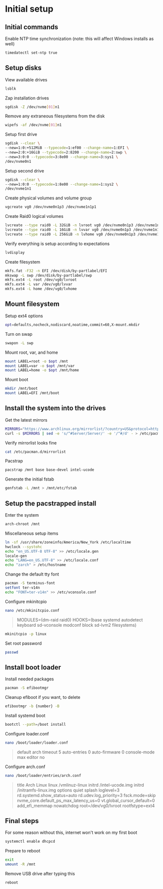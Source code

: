 # Initial setup

## Initial commands

Enable NTP time synchronization (note: this will affect Windows installs as well)

```bash
timedatectl set-ntp true
```

## Setup disks

View available drives
```bash
lsblk
```

Zap installation drives
```bash
sgdisk -Z /dev/nvme[01]n1
```

Remove any extraneous filesystems from the disk
```bash
wipefs -af /dev/nvme[01]n1
```

Setup first drive
```bash
sgdisk --clear \
--new=1:0:+512MiB --typecode=1:ef00 --change-name=1:EFI \
--new=2:0:+16GiB --typecode=2:8200 --change-name=2:swp \
--new=3:0:0 --typecode=3:8e00 --change-name=3:sys1 \
/dev/nvme0n1
```

Setup second drive
```bash
sgdisk --clear \
--new=1:0:0 --typecode=1:8e00 --change-name=1:sys2 \
/dev/nvme1n1
```

Create physical volumes and volume group
```bash
vgcreate vg0 /dev/nvme0n1p3 /dev/nvme1n1p1
```

Create Raid0 logical volumes
```bash
lvcreate --type raid0 -L 32GiB -n lvroot vg0 /dev/nvme0n1p3 /dev/nvme1n1p1
lvcreate --type raid0 -L 16GiB -n lvvar vg0 /dev/nvme0n1p3 /dev/nvme1n1p1
lvcreate --type raid0 -L 256GiB -n lvhome vg0 /dev/nvme0n1p3 /dev/nvme1n1p1
```

Verify everything is setup according to expectations
```bash
lvdisplay
```

Create filesystem
```bash
mkfs.fat -F32 -n EFI /dev/disk/by-partlabel/EFI
mkswap -L swp /dev/disk/by-partlabel/swp
mkfs.ext4 -L root /dev/vg0/lvroot
mkfs.ext4 -L var /dev/vg0/lvvar
mkfs.ext4 -L home /dev/vg0/lvhome
```

## Mount filesystem

Setup ext4 options
```bash
opt=defaults,nocheck,nodiscard,noatime,commit=60,X-mount.mkdir
```

Turn on swap
```bash
swapon -L swp
```

Mount root, var, and home
```bash
mount LABEL=root -o $opt /mnt
mount LABEL=var -o $opt /mnt/var
mount LABEL=home -o $opt /mnt/home
```

Mount boot
```bash
mkdir /mnt/boot
mount LABEL=EFI /mnt/boot
```

## Install the system into the drives

Get the latest mirrors
```bash
MIRRORS="https://www.archlinux.org/mirrorlist/?country=US&protocol=https&ip_version=4&use_mirror_status=on"
curl -s $MIRRORS | sed -e 's/^#Server/Server/' -e '/^#/d' - > /etc/pacman.d/mirrorlist
```

Verify mirrorlist looks fine
```bash
cat /etc/pacman.d/mirrorlist
```

Pacstrap
```bash
pacstrap /mnt base base-devel intel-ucode
```

Generate the initial fstab
```bash
genfstab -L /mnt > /mnt/etc/fstab
```

## Setup the pacstrapped install

Enter the system
```bash
arch-chroot /mnt
```

Miscellaneous setup items
```bash
ln -sf /usr/share/zoneinfo/America/New_York /etc/localtime
hwclock --systohc
echo "en_US.UTF-8 UTF-8" >> /etc/locale.gen
locale-gen
echo "LANG=en_US.UTF-8" >> /etc/locale.conf
echo "zarch" > /etc/hostname
```

Change the default tty font
```bash
pacman -S terminus-font
setfont ter-v14n
echo "FONT=ter-v14n" >> /etc/vconsole.conf
```

Configure mkinitcpio
```bash
nano /etc/mkinitcpio.conf
```
> MODULES=(dm-raid raid0)
> HOOKS=(base systemd autodetect keyboard sd-vconsole modconf block sd-lvm2 filesystems)

```bash
mkinitcpio -p linux
```

Set root password
```bash
passwd
```

## Install boot loader

Install needed packages
```bash
pacman -S efibootmgr
```

Cleanup efiboot if you want, to delete
```bash
efibootmgr -b {number} -B
```

Install systemd boot
```bash
bootctl --path=/boot install
```

Configure loader.conf
```bash
nano /boot/loader/loader.conf
```
> default arch
> timeout 5
> auto-entries 0
> auto-firmware 0
> console-mode max
> editor no

Configure arch.conf
```bash
nano /boot/loader/entries/arch.conf
```
> title Arch Linux
> linux /vmlinuz-linux
> initrd /intel-ucode.img
> initrd /initramfs-linux.img
> options quiet splash loglevel=3 rd.systemd.show_status=auto rd.udev.log_priority=3 fsck.mode=skip nvme_core.default_ps_max_latency_us=0 vt.global_cursor_default=0 add_efi_memmap nowatchdog root=/dev/vg0/lvroot rootfstype=ext4

## Final steps

For some reason without this, internet won't work on my first boot
```bash
systemctl enable dhcpcd
```

Prepare to reboot
```bash
exit
umount -R /mnt
```

Remove USB drive after typing this
```bash
reboot
```
